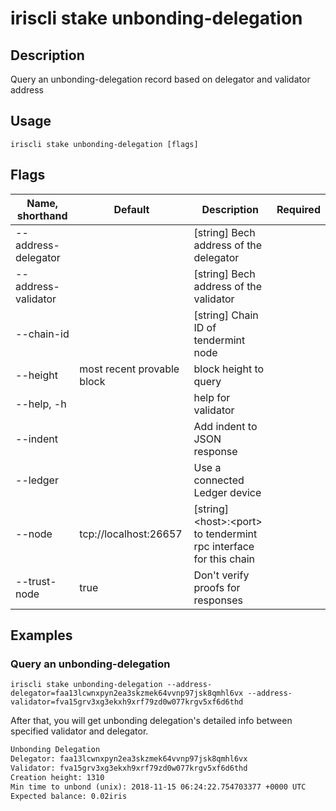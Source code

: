 # iriscli stake unbonding-delegation

## Description

Query an unbonding-delegation record based on delegator and validator address

## Usage

```
iriscli stake unbonding-delegation [flags]
```

## Flags

| Name, shorthand     | Default                    | Description                                                         | Required |
| ------------------- | -------------------------- | ------------------------------------------------------------------- | -------- |
| --address-delegator |                            | [string] Bech address of the delegator                              |          |
| --address-validator |                            | [string] Bech address of the validator                              |          |
| --chain-id          |                            | [string] Chain ID of tendermint node                                |          |
| --height            | most recent provable block | block height to query                                               |          |
| --help, -h          |                            | help for validator                                                  |          |
| --indent            |                            | Add indent to JSON response                                         |          |
| --ledger            |                            | Use a connected Ledger device                                       |          |
| --node              | tcp://localhost:26657      | [string] \<host>:\<port> to tendermint rpc interface for this chain |          |
| --trust-node        | true                       | Don't verify proofs for responses                                   |          |


## Examples

### Query an unbonding-delegation

```shell
iriscli stake unbonding-delegation --address-delegator=faa13lcwnxpyn2ea3skzmek64vvnp97jsk8qmhl6vx --address-validator=fva15grv3xg3ekxh9xrf79zd0w077krgv5xf6d6thd
```

After that, you will get unbonding delegation's detailed info between specified validator and delegator.

```txt
Unbonding Delegation
Delegator: faa13lcwnxpyn2ea3skzmek64vvnp97jsk8qmhl6vx
Validator: fva15grv3xg3ekxh9xrf79zd0w077krgv5xf6d6thd
Creation height: 1310
Min time to unbond (unix): 2018-11-15 06:24:22.754703377 +0000 UTC
Expected balance: 0.02iris
```
